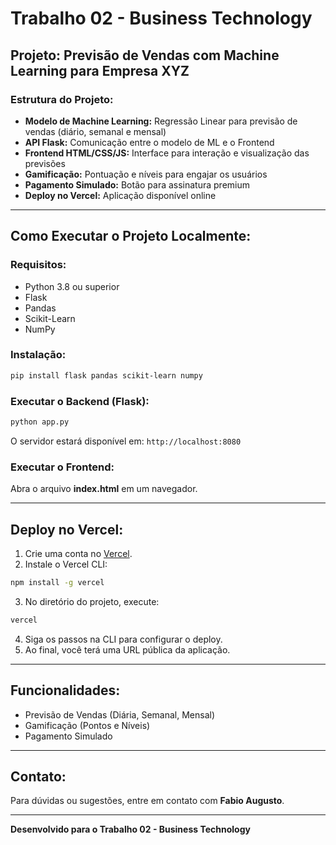 # Trabalho 02 - Business Technology

## Projeto: Previsão de Vendas com Machine Learning para Empresa XYZ

### Estrutura do Projeto:
- **Modelo de Machine Learning:** Regressão Linear para previsão de vendas (diário, semanal e mensal)
- **API Flask:** Comunicação entre o modelo de ML e o Frontend
- **Frontend HTML/CSS/JS:** Interface para interação e visualização das previsões
- **Gamificação:** Pontuação e níveis para engajar os usuários
- **Pagamento Simulado:** Botão para assinatura premium
- **Deploy no Vercel:** Aplicação disponível online

---

## Como Executar o Projeto Localmente:

### Requisitos:
- Python 3.8 ou superior
- Flask
- Pandas
- Scikit-Learn
- NumPy

### Instalação:
```bash
pip install flask pandas scikit-learn numpy
```

### Executar o Backend (Flask):
```bash
python app.py
```

O servidor estará disponível em: `http://localhost:8080`

### Executar o Frontend:
Abra o arquivo **index.html** em um navegador.

---

## Deploy no Vercel:

1. Crie uma conta no [Vercel](https://vercel.com/).
2. Instale o Vercel CLI:
```bash
npm install -g vercel
```
3. No diretório do projeto, execute:
```bash
vercel
```
4. Siga os passos na CLI para configurar o deploy.
5. Ao final, você terá uma URL pública da aplicação.

---

## Funcionalidades:
- Previsão de Vendas (Diária, Semanal, Mensal)
- Gamificação (Pontos e Níveis)
- Pagamento Simulado

---

## Contato:
Para dúvidas ou sugestões, entre em contato com **Fabio Augusto**.

---

**Desenvolvido para o Trabalho 02 - Business Technology**

